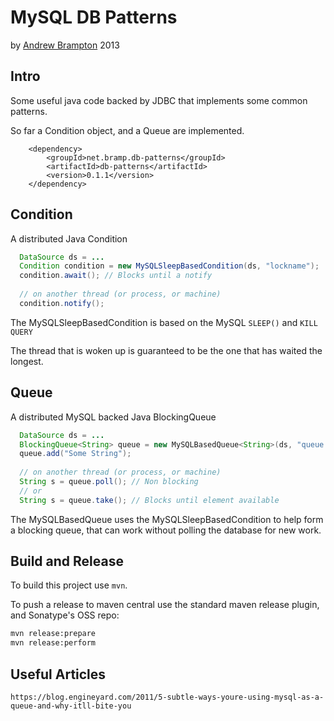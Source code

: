 MySQL DB Patterns
=================
by [Andrew Brampton](http://bramp.net) 2013

Intro
-----

Some useful java code backed by JDBC that implements some common patterns.

So far a Condition object, and a Queue are implemented.

```maven
	<dependency>
		<groupId>net.bramp.db-patterns</groupId>
		<artifactId>db-patterns</artifactId>
		<version>0.1.1</version>
	</dependency>
```

Condition
---------

A distributed Java Condition

```java
  DataSource ds = ...
  Condition condition = new MySQLSleepBasedCondition(ds, "lockname");
  condition.await(); // Blocks until a notify
  
  // on another thread (or process, or machine)
  condition.notify();
```

The MySQLSleepBasedCondition is based on the MySQL ``SLEEP()`` and ``KILL QUERY``

The thread that is woken up is guaranteed to be the one that has waited the longest.


Queue
-----

A distributed MySQL backed Java BlockingQueue

```java
  DataSource ds = ...
  BlockingQueue<String> queue = new MySQLBasedQueue<String>(ds, "queue name", String.class);
  queue.add("Some String");
  
  // on another thread (or process, or machine)
  String s = queue.poll(); // Non blocking
  // or
  String s = queue.take(); // Blocks until element available
```

The MySQLBasedQueue uses the MySQLSleepBasedCondition to help form a blocking
queue, that can work without polling the database for new work.


Build and Release
-----------------

To build this project use `mvn`.

To push a release to maven central use the standard maven release plugin, and Sonatype's OSS repo:

```bash
mvn release:prepare
mvn release:perform
```

Useful Articles
---------------
	https://blog.engineyard.com/2011/5-subtle-ways-youre-using-mysql-as-a-queue-and-why-itll-bite-you
